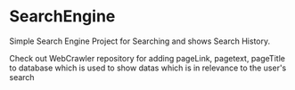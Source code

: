 # SearchEngine
Simple Search Engine Project for Searching and shows Search History.

Check out WebCrawler repository for adding pageLink, pagetext, pageTitle to database
which is used to show datas which is in relevance to the user's search
